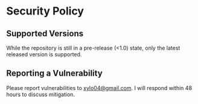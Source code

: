 # Security Policy

## Supported Versions

While the repository is still in a pre-release (<1.0) state, only the latest released version is supported.

## Reporting a Vulnerability

Please report vulnerabilities to xylo04@gmail.com. I will respond within 48 hours to discuss mitigation.
